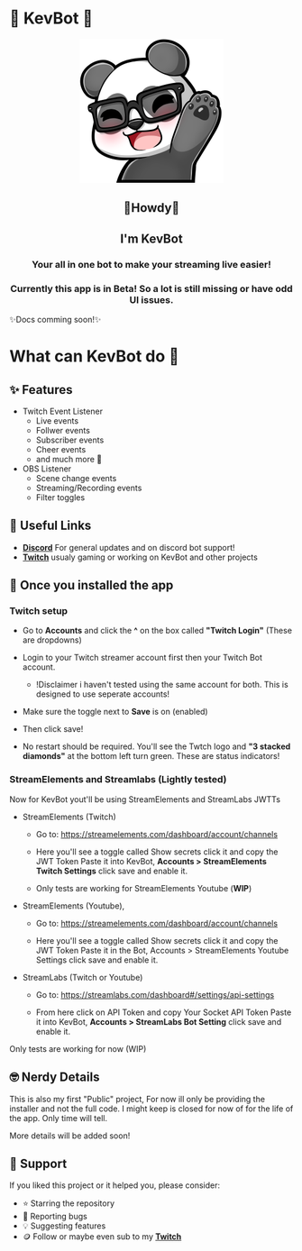 # :robot: KevBot :robot:


<p align="center">
    <img src="Wave.png" width="256">
</p>

<div align="center">

## :wave:Howdy:cowboy_hat_face: 
## I'm KevBot
### Your all in one bot to make your streaming live easier!
### Currently this app is in Beta! So a lot is still missing or have odd UI issues.
</div>

✨Docs comming soon!✨

# What can KevBot do :thinking:



## ✨ Features  
- Twitch Event Listener
  - Live events
  - Follwer events
  - Subscriber events
  - Cheer events
  - and much more 🚀
- OBS Listener
  - Scene change events
  - Streaming/Recording events
  - Filter toggles

## :panda_face: Useful Links
  - **[Discord](https://discord.gg/AX3g9dc)** For general updates and on discord bot support!
  - **[Twitch](https://www.twitch.tv/juniorgamingtime)** usualy gaming or working on KevBot and other projects




## 🚀 Once you installed the app

### Twitch setup

  - Go to **Accounts** and click the **^** on the box called **"Twitch Login"** (These are dropdowns) 
  - Login to your Twitch streamer account first then your Twitch Bot account.
    - !Disclaimer i haven't tested using the same account for both. This is designed to use seperate accounts!
  - Make sure the toggle next to **Save** is on (enabled)
  - Then click save! 

  - No restart should be required. You'll see the Twtch logo and **"3 stacked diamonds"** at the bottom left turn green. These are status indicators!

### StreamElements and Streamlabs (Lightly tested)  
Now for KevBot yout'll be using StreamElements and StreamLabs JWTTs

- StreamElements (Twitch)
  - Go to: https://streamelements.com/dashboard/account/channels

  - Here you'll see a toggle called Show secrets click it and copy the JWT Token 
    Paste it into KevBot, **Accounts > StreamElements Twitch Settings** click save and enable it.

  - Only tests are working for StreamElements Youtube (**WIP**)

- StreamElements (Youtube),
  - Go to: https://streamelements.com/dashboard/account/channels

  - Here you'll see a toggle called Show secrets click it and copy the JWT Token 
    Paste it in the Bot, Accounts > StreamElements Youtube Settings click save and enable it.



- StreamLabs (Twitch or Youtube) 
  - Go to: https://streamlabs.com/dashboard#/settings/api-settings

  - From here click on API Token and copy Your Socket API Token
    Paste it into KevBot, **Accounts > StreamLabs Bot Setting** click save and enable it.

Only tests are working for now (WIP)













## :nerd_face: Nerdy Details
This is also my first "Public" project, For now ill only be providing the installer and not the full code.
I might keep is closed for now of for the life of the app. Only time will tell.

More details will be added soon!


## 🙏 Support
If you liked this project or it helped you, please consider:

  - ⭐ Starring the repository  
  - 🐛 Reporting bugs  
  - 💡 Suggesting features 
  - :coin: Follow or maybe even sub to my **[Twitch](https://www.twitch.tv/juniorgamingtime)**